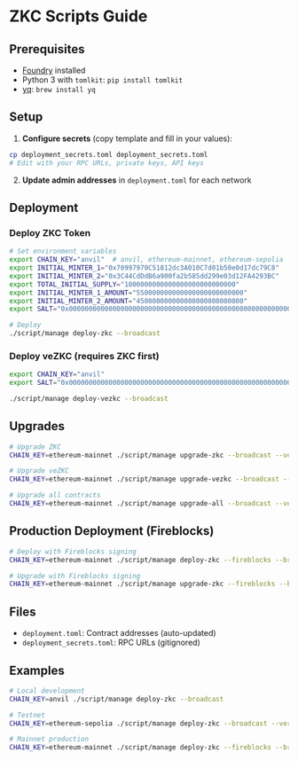 # ZKC Scripts Guide

## Prerequisites

- [Foundry](https://getfoundry.sh/) installed
- Python 3 with `tomlkit`: `pip install tomlkit`
- [yq](https://github.com/mikefarah/yq): `brew install yq`

## Setup

1. **Configure secrets** (copy template and fill in your values):
```bash
cp deployment_secrets.toml deployment_secrets.toml
# Edit with your RPC URLs, private keys, API keys
```

2. **Update admin addresses** in `deployment.toml` for each network

## Deployment

### Deploy ZKC Token

```bash
# Set environment variables
export CHAIN_KEY="anvil"  # anvil, ethereum-mainnet, ethereum-sepolia
export INITIAL_MINTER_1="0x70997970C51812dc3A010C7d01b50e0d17dc79C8"
export INITIAL_MINTER_2="0x3C44CdDdB6a900fa2b585dd299e03d12FA4293BC"
export TOTAL_INITIAL_SUPPLY="1000000000000000000000000000"
export INITIAL_MINTER_1_AMOUNT="550000000000000000000000000"
export INITIAL_MINTER_2_AMOUNT="450000000000000000000000000"
export SALT="0x0000000000000000000000000000000000000000000000000000000000000001"

# Deploy
./script/manage deploy-zkc --broadcast
```

### Deploy veZKC (requires ZKC first)

```bash
export CHAIN_KEY="anvil"
export SALT="0x0000000000000000000000000000000000000000000000000000000000000001"

./script/manage deploy-vezkc --broadcast
```

## Upgrades

```bash
# Upgrade ZKC
CHAIN_KEY=ethereum-mainnet ./script/manage upgrade-zkc --broadcast --verify

# Upgrade veZKC  
CHAIN_KEY=ethereum-mainnet ./script/manage upgrade-vezkc --broadcast --verify

# Upgrade all contracts
CHAIN_KEY=ethereum-mainnet ./script/manage upgrade-all --broadcast --verify
```

## Production Deployment (Fireblocks)

```bash
# Deploy with Fireblocks signing
CHAIN_KEY=ethereum-mainnet ./script/manage deploy-zkc --fireblocks --broadcast --verify

# Upgrade with Fireblocks signing
CHAIN_KEY=ethereum-mainnet ./script/manage upgrade-zkc --fireblocks --broadcast --verify
```

## Files

- `deployment.toml`: Contract addresses (auto-updated)
- `deployment_secrets.toml`: RPC URLs (gitignored)

## Examples

```bash
# Local development
CHAIN_KEY=anvil ./script/manage deploy-zkc --broadcast

# Testnet
CHAIN_KEY=ethereum-sepolia ./script/manage deploy-zkc --broadcast --verify

# Mainnet production
CHAIN_KEY=ethereum-mainnet ./script/manage deploy-zkc --fireblocks --broadcast --verify
```